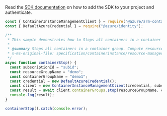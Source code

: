 Read the [SDK documentation](https://github.com/Azure/azure-sdk-for-js/blob/%40azure%2Farm-containerinstance_8.1.0/sdk/containerinstance/arm-containerinstance/README.md) on how to add the SDK to your project and authenticate.

```javascript
const { ContainerInstanceManagementClient } = require("@azure/arm-containerinstance");
const { DefaultAzureCredential } = require("@azure/identity");

/**
 * This sample demonstrates how to Stops all containers in a container group. Compute resources will be deallocated and billing will stop.
 *
 * @summary Stops all containers in a container group. Compute resources will be deallocated and billing will stop.
 * x-ms-original-file: specification/containerinstance/resource-manager/Microsoft.ContainerInstance/stable/2021-10-01/examples/ContainerGroupsStop.json
 */
async function containerStop() {
  const subscriptionId = "subid";
  const resourceGroupName = "demo";
  const containerGroupName = "demo1";
  const credential = new DefaultAzureCredential();
  const client = new ContainerInstanceManagementClient(credential, subscriptionId);
  const result = await client.containerGroups.stop(resourceGroupName, containerGroupName);
  console.log(result);
}

containerStop().catch(console.error);
```
